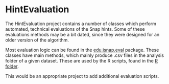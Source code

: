 
# HintEvaluation

The HintEvaluation project contains a number of classes which perform automated, technical evaluations of the Snap hints. Some of these evaluations methods may be a bit dated, since they were designed for an older version of the algorithm.

Most evaluation logic can be found in the [edu.isnap.eval](src/edu/isnap/eval) package. These classes have main methods, which mainly produce .csv files in the analysis folder of a given dataset. These are used by the R scripts, found in the [R folder](../R).

This would be an appropriate project to add additional evaluation scripts.
